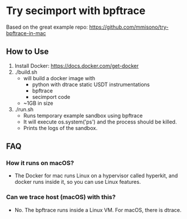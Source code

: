 Try secimport with bpftrace
=====================
Based on the great example repo: https://github.com/mmisono/try-bpftrace-in-mac

## How to Use

1. Install Docker: https://docs.docker.com/get-docker
2. ./build.sh
    - will build a docker image with
        - python with dtrace static USDT instrumentations
        - bpftrace
        - secimport code
    - ~1GB in size
3. ./run.sh
    - Runs temporary example sandbox using bpftrace
    - It will execute os.system('ps') and the process should be killed.
    - Prints the logs of the sandbox.

## FAQ

### How it runs on macOS?
- The Docker for mac runs Linux on a hypervisor called hyperkit, and docker runs inside it, so you can use Linux features.

### Can we trace host (macOS) with this?
- No. The bpftrace runs inside a Linux VM. For macOS, there is dtrace.